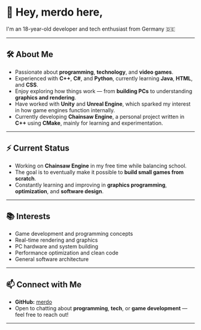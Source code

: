 # 👋 Hey, merdo here,

I'm an 18-year-old developer and tech enthusiast from Germany 🇩🇪

---

## 🛠 About Me
- Passionate about **programming**, **technology**, and **video games**.  
- Experienced with **C++**, **C#**, and **Python**, currently learning **Java**, **HTML**, and **CSS**.  
- Enjoy exploring how things work — from **building PCs** to understanding **graphics and rendering**.  
- Have worked with **Unity** and **Unreal Engine**, which sparked my interest in how game engines function internally.  
- Currently developing **Chainsaw Engine**, a personal project written in **C++** using **CMake**, mainly for learning and experimentation.  

---

## ⚡ Current Status
- Working on **Chainsaw Engine** in my free time while balancing school.  
- The goal is to eventually make it possible to **build small games from scratch**.  
- Constantly learning and improving in **graphics programming**, **optimization**, and **software design**.  

---

## 📚 Interests
- Game development and programming concepts  
- Real-time rendering and graphics  
- PC hardware and system building  
- Performance optimization and clean code  
- General software architecture  

---

## 📫 Connect with Me
- **GitHub:** [merdo](https://github.com/merdo)  
- Open to chatting about **programming**, **tech**, or **game development** — feel free to reach out!  

---
